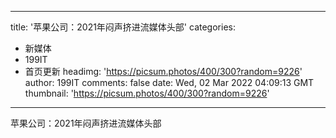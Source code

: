 
---
title: '苹果公司：2021年闷声挤进流媒体头部'
categories: 
 - 新媒体
 - 199IT
 - 首页更新
headimg: 'https://picsum.photos/400/300?random=9226'
author: 199IT
comments: false
date: Wed, 02 Mar 2022 04:09:13 GMT
thumbnail: 'https://picsum.photos/400/300?random=9226'
---

<div>   
苹果公司：2021年闷声挤进流媒体头部  
</div>
            